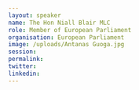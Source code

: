 ```yaml
---
layout: speaker
name: The Hon Niall Blair MLC
role: Member of European Parliament
organisation: European Parliament
image: /uploads/Antanas Guoga.jpg
session:
permalink:
twitter:
linkedin:
---
```

